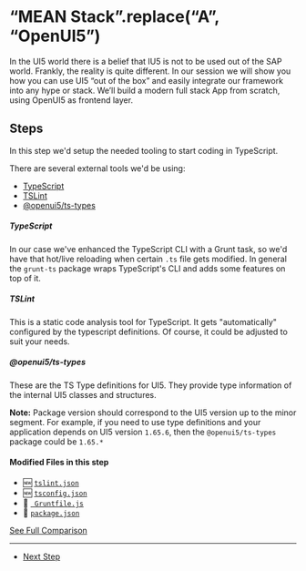 # “MEAN Stack”.replace(“A”, “OpenUI5”)
  
In the UI5 world there is a belief that IU5 is not to be used out of the SAP world. Frankly, the reality is quite different.
In our session we will show you how you can use UI5 “out of the box” and easily integrate our framework into any hype or stack.
We’ll build a modern full stack App from scratch, using OpenUI5 as frontend layer.

## Steps

In this step we'd setup the needed tooling to start coding in TypeScript.

There are several external tools we'd be using:
- [TypeScript](https://www.typescriptlang.org/#download-links)
- [TSLint](https://github.com/palantir/tslint)
- [@openui5/ts-types](https://www.npmjs.com/package/@openui5/ts-types)


##### TypeScript

In our case we've enhanced the TypeScript CLI with a Grunt task, so we'd have that hot/live reloading when certain ``.ts`` file gets modified.
In general the ```grunt-ts``` package wraps TypeScript's CLI and adds some features on top of it.

##### TSLint

This is a static code analysis tool for TypeScript. It gets "automatically" configured by the typescript definitions.
Of course, it could be adjusted to suit your needs.

##### @openui5/ts-types

These are the TS Type definitions for UI5. They provide type information of the internal UI5 classes and structures.

**Note:** Package version should correspond to the UI5 version up to the minor segment. For example, if you need to use type definitions and your application depends on UI5 version ``1.65.6``, then the ``@openui5/ts-types`` package could be ``1.65.*`` 


#### Modified Files in this step

-  :new: [```tslint.json```](https://github.com/d3xter666/ui5con-2019-mean-stack-with-ui5/compare/02_simple_static_server...03_frontend_typescript_configurations#diff-ace19bd0c04529e685320269e3c05de9)
-  :new: [```tsconfig.json```](https://github.com/d3xter666/ui5con-2019-mean-stack-with-ui5/compare/02_simple_static_server...03_frontend_typescript_configurations#diff-e5e546dd2eb0351f813d63d1b39dbc48)
- :small_orange_diamond: [``` Gruntfile.js```](https://github.com/d3xter666/ui5con-2019-mean-stack-with-ui5/compare/02_simple_static_server...03_frontend_typescript_configurations#diff-35b4a816e0441e6a375cd925af50752c)
- :small_orange_diamond: [```package.json```](https://github.com/d3xter666/ui5con-2019-mean-stack-with-ui5/compare/02_simple_static_server...03_frontend_typescript_configurations#diff-b9cfc7f2cdf78a7f4b91a753d10865a2)

[See Full Comparison](https://github.com/d3xter666/ui5con-2019-mean-stack-with-ui5/compare/02_simple_static_server...03_frontend_typescript_configurations)

---
- [Next Step](https://github.com/d3xter666/ui5con-2019-mean-stack-with-ui5/tree/04_frontend_switch_to_typescript)
